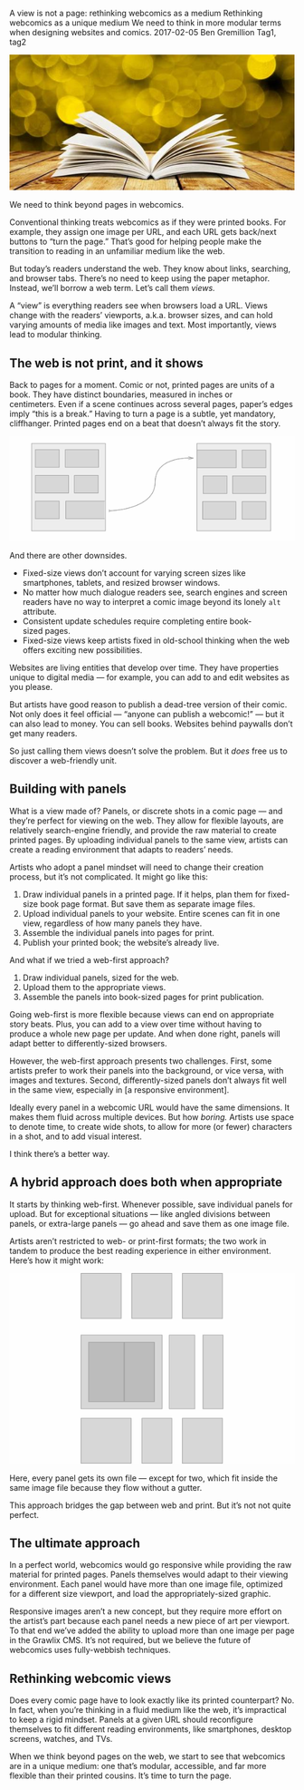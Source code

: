 A view is not a page: rethinking webcomics as a medium
Rethinking webcomics as a unique medium
We need to think in more modular terms when designing websites and comics.
2017-02-05
Ben Gremillion
Tag1, tag2

![Book pages](/assets/blog/thinking-beyond-pages-to-panels/book-pages.jpg)

We need to think beyond pages in webcomics.

Conventional thinking treats webcomics as if they were printed books. For example, they assign one image per URL, and each URL gets back/next buttons to “turn the page.” That’s good for helping people make the transition to reading in an unfamiliar medium like the web.

But today’s readers understand the web. They know about links, searching, and browser tabs. There’s no need to keep using the paper metaphor. Instead, we’ll borrow a web term. Let’s call them *views.*

A “view” is everything readers see when browsers load a URL. Views change with the readers’ viewports, a.k.a. browser sizes, and can hold varying amounts of media like images and text. Most importantly, views lead to modular thinking.

## The web is not print, and it shows

Back to pages for a moment. Comic or not, printed pages are units of a book. They have distinct boundaries, measured in inches or centimeters. Even if a scene continues across several pages, paper’s edges imply “this is a break.” Having to turn a page is a subtle, yet mandatory, cliffhanger. Printed pages end on a beat that doesn’t always fit the story. 

![Scenes jump across pages](/assets/blog/thinking-beyond-pages-to-panels/scenes-across-pages.png)

And there are other downsides.

- Fixed-size views don’t account for varying screen sizes like smartphones, tablets, and resized browser windows.
- No matter how much dialogue readers see, search engines and screen readers have no way to interpret a comic image beyond its lonely `alt` attribute.
- Consistent update schedules require completing entire book-sized pages.
- Fixed-size views keep artists fixed in old-school thinking when the web offers exciting new possibilities.

Websites are living entities that develop over time. They have properties unique to digital media — for example, you can add to and edit websites as you please.

But artists have good reason to publish a dead-tree version of their comic. Not only does it feel official — “anyone can publish a webcomic!” — but it can also lead to money. You can sell books. Websites behind paywalls don’t get many readers.

So just calling them views doesn’t solve the problem. But it *does* free us to discover a web-friendly unit.

## Building with panels

What is a view made of? Panels, or discrete shots in a comic page — and they’re perfect for viewing on the web. They allow for flexible layouts, are relatively search-engine friendly, and provide the raw material to create printed pages. By uploading individual panels to the same view, artists can create a reading environment that adapts to readers’ needs.

Artists who adopt a panel mindset will need to change their creation process, but it’s not complicated. It might go like this:

1. Draw individual panels in a printed page. If it helps, plan them for fixed-size book page format. But save them as separate image files.
2. Upload individual panels to your website. Entire scenes can fit in one view, regardless of how many panels they have.
3. Assemble the individual panels into pages for print.
4. Publish your printed book; the website’s already live.

And what if we tried a web-first approach?

1. Draw individual panels, sized for the web.
2. Upload them to the appropriate views.
3. Assemble the panels into book-sized pages for print publication.

Going web-first is more flexible because views can end on appropriate story beats. Plus, you can add to a view over time without having to produce a whole new page per update. And when done right, panels will adapt better to differently-sized browsers.

However, the web-first approach presents two challenges. First, some artists prefer to work their panels into the background, or vice versa, with images and textures. Second, differently-sized panels don’t always fit well in the same view, especially in [a responsive environment].

Ideally every panel in a webcomic URL would have the same dimensions. It makes them fluid across multiple devices. But how *boring.* Artists use space to denote time, to create wide shots, to allow for more (or fewer) characters in a shot, and to add visual interest.

I think there’s a better way. 

## A hybrid approach does both when appropriate

It starts by thinking web-first. Whenever possible, save individual panels for upload. But for exceptional situations — like angled divisions between panels, or extra-large panels — go ahead and save them as one image file.

Artists aren’t restricted to web- or print-first formats; the two work in tandem to produce the best reading experience in either environment. Here’s how it might work:

![A hybrid approach to webcomic design](/assets/blog/thinking-beyond-pages-to-panels/hybrid-demo.png)

Here, every panel gets its own file — except for two, which fit inside the same image file because they flow without a gutter.

This approach bridges the gap between web and print. But it’s not not quite perfect.

## The ultimate approach

In a perfect world, webcomics would go responsive while providing the raw material for printed pages. Panels themselves would adapt to their viewing environment. Each panel would have more than one image file, optimized for a different size viewport, and load the appropriately-sized graphic.

Responsive images aren’t a new concept, but they require more effort on the artist’s part because each panel needs a new piece of art per viewport. To that end we’ve added the ability to upload more than one image per page in the Grawlix CMS. It’s not required, but we believe the future of webcomics uses fully-webbish techniques.

## Rethinking webcomic views

Does every comic page have to look exactly like its printed counterpart? No. In fact, when you’re thinking in a fluid medium like the web, it’s impractical to keep a rigid mindset. Panels at a given URL should reconfigure themselves to fit different reading environments, like smartphones, desktop screens, watches, and TVs. 

When we think beyond pages on the web, we start to see that webcomics are in a unique medium: one that’s modular, accessible, and far more flexible than their printed cousins. It’s time to turn the page.